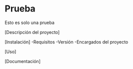 # Prueba
Esto es solo una prueba

[Descripción del proyecto]

[Instalación]
-Requisitos
-Versión
-Encargados del proyecto

[Uso]

[Documentación]
